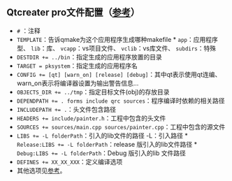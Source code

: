 ## Qtcreater pro文件配置（[参考][1]）
*    `#` ：注释 
*    `TEMPLATE`：告诉qmake为这个应用程序生成哪种makefile
    * `app`：应用程序型、 `lib`：库、 `vcapp`：vs项目文件、 `vclib`：vs库文件、 `subdirs`：特殊
*    `DESTDIR += ../bin`：指定生成的应用程序放置的目录
*    `TARGET = pksystem`：指定生成的应用程序名
*    `CONFIG += [qt] [warn_on] [release] [debug]`：其中qt表示使用qt连编、warn_on表示将编译器设置为输出警告信息...
*    `OBJECTS_DIR += ../tmp`：指定目标文件(obj)的存放目录
*    `DEPENDPATH += . forms include qrc sources`：程序编译时依赖的相关路径
*    `INCLUDEPATH += .`：头文件包含路径
*    `HEADERS += include/painter.h`：工程中包含的头文件
*    `SOURCES += sources/main.cpp sources/painter.cpp`：工程中包含的源文件
*    `LIBS += -L folderPath`：引入的lib文件的路径  -L：引入路径
    *    `Release:LIBS += -L folderPath`：release 版引入的lib文件路径
    *    `Debug:LIBS += -L folderPath`：Debug 版引入的lib 文件路径
*    `DEFINES += XX_XX_XXX`：定义编译选项
*    其他选项见[参考][1]。


















[1]:http://blog.csdn.net/steven6977/article/details/9124539
